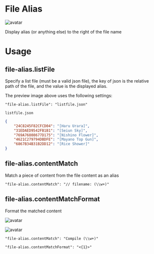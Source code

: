 # File Alias

![avatar](https://github.com/sumneko/vscode-file-alias/raw/master/image/readme.jpg)

Display alias (or anything else) to the right of the file name

# Usage

## file-alias.listFile

Specify a list file (must be a valid json file), the key of json is the relative path of the file, and the value is the displayed alias.

The preview image above uses the following settings:

`"file-alias.listFile": "listfile.json"`

`listfile.json`
```json
{
    "24C8245F82CFCD04": "[Haru Urara]",
    "31EDAED9542FB1B1": "[Seiun Sky]",
    "769A76808677D175": "[Nishino Flower]",
    "4621C279794DBDFE": "[Mayano Top Gun]",
    "6867B34B31B2DD12": "[Rice Shower]"
}
```

## file-alias.contentMatch

Match a piece of content from the file content as an alias

`"file-alias.contentMatch": "// filename: (\\w+)"`

## file-alias.contentMatchFormat

Format the matched content

![avatar](https://github.com/sumneko/vscode-file-alias/raw/master/image/log-view.jpg)

![avatar](https://github.com/sumneko/vscode-file-alias/raw/master/image/log-content.jpg)

`"file-alias.contentMatch": "Compile (\\w+)"`

`"file-alias.contentMatchFormat": "<{1}>"`
